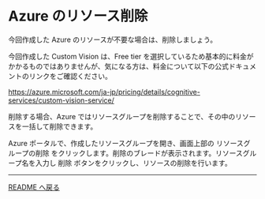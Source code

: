 # Azure のリソース削除

今回作成した Azure のリソースが不要な場合は、削除しましょう。

今回作成した Custom Vision は、Free tier を選択しているため基本的に料金がかかるものではありませんが、気になる方は、料金について以下の公式ドキュメントのリンクをご確認ください。

https://azure.microsoft.com/ja-jp/pricing/details/cognitive-services/custom-vision-service/

削除する場合、Azure ではリソースグループを削除することで、その中のリソースを一括して削除できます。  

Azure ポータルで、作成したリソースグループを開き、画面上部の リソースグループの削除 をクリックします。削除のブレードが表示されます。リソースグループ名を入力し 削除 ボタンをクリックし、リソースの削除を行います。

---

[README へ戻る](../README.md)